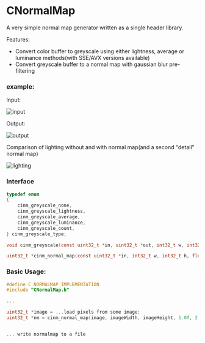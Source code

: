 # CNormalMap
A very simple normal map generator written as a single header library.


Features:
 - Convert color buffer to greyscale using either lightness, average or luminance methods(with SSE/AVX versions available)
 - Convert greyscale buffer to a normal map with gaussian blur pre-filtering

### example:

Input:

![input](https://imgur.com/Grx9Uvs.png) 

Output:

![output](https://i.imgur.com/m64imlB.png)

Comparison of lighting without and with normal map(and a second "detail" normal map)

![lighting](https://imgur.com/CIw2oFB.png)


### Interface
```C
typedef enum
{
    cinm_greyscale_none,
    cinm_greyscale_lightness,
    cinm_greyscale_average,
    cinm_greyscale_luminance,
    cinm_greyscale_count,
} cinm_greyscale_type;

void cinm_greyscale(const uint32_t *in, uint32_t *out, int32_t w, int32_t h, cinm_greyscale_type type);

uint32_t *cinm_normal_map(const uint32_t *in, int32_t w, int32_t h, float scale, float blurRadius, cinm_greyscale_type greyscaleType);
```

### Basic Usage:
```C
#define C_NORMALMAP_IMPLEMENTATION
#include "CNormalMap.h"

...

uint32_t *image = ...load pixels from some image;
uint32_t *nm = cinm_normal_map(image, imageWidth, imageHeight, 1.0f, 2.0f, cinm_greyscale_average); 


... write normalmap to a file

```



